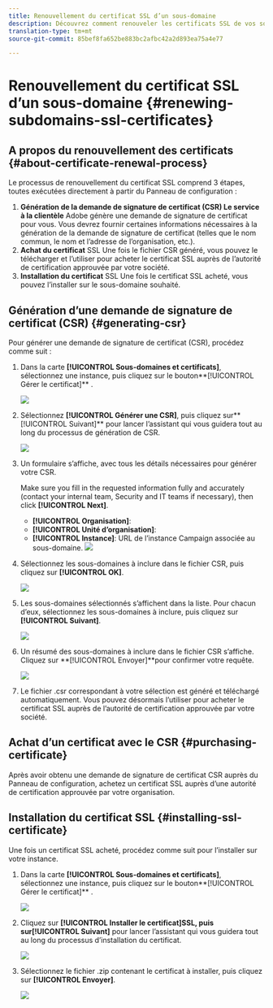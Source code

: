 ```yaml
---
title: Renouvellement du certificat SSL d’un sous-domaine
description: Découvrez comment renouveler les certificats SSL de vos sous-domaines
translation-type: tm+mt
source-git-commit: 85bef8fa652be883bc2afbc42a2d893ea75a4e77

---
```



# Renouvellement du certificat SSL d’un sous-domaine {#renewing-subdomains-ssl-certificates}

## A propos du renouvellement des certificats {#about-certificate-renewal-process}

Le processus de renouvellement du certificat SSL comprend 3 étapes, toutes exécutées directement à partir du Panneau de configuration :

1. **Génération de la demande de signature de certificat (CSR) Le service à la clientèle** Adobe génère une demande de signature de certificat pour vous. Vous devrez fournir certaines informations nécessaires à la génération de la demande de signature de certificat (telles que le nom commun, le nom et l’adresse de l’organisation, etc.).
1. **Achat du certificat** SSL Une fois le fichier CSR généré, vous pouvez le télécharger et l’utiliser pour acheter le certificat SSL auprès de l’autorité de certification approuvée par votre société.
1. **Installation du certificat** SSL Une fois le certificat SSL acheté, vous pouvez l’installer sur le sous-domaine souhaité.

## Génération d’une demande de signature de certificat (CSR) {#generating-csr}

Pour générer une demande de signature de certificat (CSR), procédez comme suit :

1. Dans la carte **[!UICONTROL Sous-domaines et certificats]**, sélectionnez une instance, puis cliquez sur le bouton**[!UICONTROL  Gérer le certificat]** .

   ![](assets/renewal1.png)

1. Sélectionnez **[!UICONTROL Générer une CSR]**, puis cliquez sur**[!UICONTROL  Suivant]** pour lancer l’assistant qui vous guidera tout au long du processus de génération de CSR.

   ![](assets/renewal2.png)

1. Un formulaire s’affiche, avec tous les détails nécessaires pour générer votre CSR.

   Make sure you fill in the requested information fully and accurately (contact your internal team, Security and IT teams if necessary), then click **[!UICONTROL Next]**.

   * **[!UICONTROL Organisation]**:
   * **[!UICONTROL Unité d’organisation]**:
   * **[!UICONTROL Instance]**: URL de l’instance Campaign associée au sous-domaine.
   ![](assets/renewal3.png)

1. Sélectionnez les sous-domaines à inclure dans le fichier CSR, puis cliquez sur **[!UICONTROL OK]**.

   ![](assets/renewal4.png)

1. Les sous-domaines sélectionnés s’affichent dans la liste. Pour chacun d’eux, sélectionnez les sous-domaines à inclure, puis cliquez sur **[!UICONTROL Suivant]**.

   ![](assets/renewal5.png)

1. Un résumé des sous-domaines à inclure dans le fichier CSR s’affiche. Cliquez sur **[!UICONTROL Envoyer]**pour confirmer votre requête.

   ![](assets/renewal6.png)

1. Le fichier .csr correspondant à votre sélection est généré et téléchargé automatiquement. Vous pouvez désormais l’utiliser pour acheter le certificat SSL auprès de l’autorité de certification approuvée par votre société.

## Achat d’un certificat avec le CSR {#purchasing-certificate}

Après avoir obtenu une demande de signature de certificat CSR auprès du Panneau de configuration, achetez un certificat SSL auprès d’une autorité de certification approuvée par votre organisation.

## Installation du certificat SSL {#installing-ssl-certificate}

Une fois un certificat SSL acheté, procédez comme suit pour l’installer sur votre instance.

1. Dans la carte **[!UICONTROL Sous-domaines et certificats]**, sélectionnez une instance, puis cliquez sur le bouton**[!UICONTROL  Gérer le certificat]** .

   ![](assets/renewal1.png)

1. Cliquez sur **[!UICONTROL Installer le certificat]**SSL, puis sur**[!UICONTROL  Suivant]** pour lancer l’assistant qui vous guidera tout au long du processus d’installation du certificat.

   ![](assets/install1.png)

1. Sélectionnez le fichier .zip contenant le certificat à installer, puis cliquez sur **[!UICONTROL Envoyer]**.

   ![](assets/install2.png)
